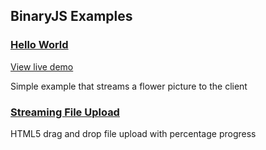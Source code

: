 ## BinaryJS Examples

### [Hello World](https://github.com/binaryjs/binaryjs/tree/master/examples/helloworld)

[View live demo](http://examples.binaryjs.com/hw.html)

Simple example that streams a flower picture to the client

### [Streaming File Upload](https://github.com/binaryjs/binaryjs/tree/master/examples/fileupload)

HTML5 drag and drop file upload with percentage progress
